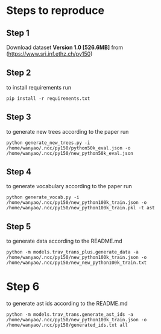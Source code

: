 # Steps to reproduce

## Step 1
Download dataset **Version 1.0 [526.6MB]** from (https://www.sri.inf.ethz.ch/py150)


## Step 2
to install requirements run
```
pip install -r requirements.txt
```

## Step 3
to generate new trees according to the paper run
```
python generate_new_trees.py -i /home/wanyao/.ncc/py150/python50k_eval.json -o /home/wanyao/.ncc/py150/new_python50k_eval.json
```

## Step 4
to generate vocabulary according to the paper run
```
python generate_vocab.py -i /home/wanyao/.ncc/py150/new_python100k_train.json -o /home/wanyao/.ncc/py150/new_python100k_train.pkl -t ast
```

## Step 5
to generate data according to the README.md
```
python -m models.trav_trans_plus.generate_data -a /home/wanyao/.ncc/py150/new_python100k_train.json -o /home/wanyao/.ncc/py150/new_new_python100k_train.txt
```

# Step 6
to generate ast ids according to the README.md
```
python -m models.trav_trans.generate_ast_ids -a /home/wanyao/.ncc/py150/new_python100k_train.json -o /home/wanyao/.ncc/py150/generated_ids.txt all
```